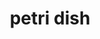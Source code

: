 ---
layout: objects
title: petri dish
emoji: petri_dish
permalink: 🧫.html
image: assets/img/3moji/petri_dish.png
---